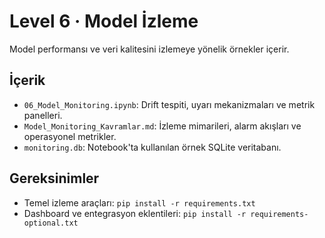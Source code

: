# Level 6 · Model İzleme

Model performansı ve veri kalitesini izlemeye yönelik örnekler içerir.

## İçerik
- `06_Model_Monitoring.ipynb`: Drift tespiti, uyarı mekanizmaları ve metrik panelleri.
- `Model_Monitoring_Kavramlar.md`: İzleme mimarileri, alarm akışları ve operasyonel metrikler.
- `monitoring.db`: Notebook'ta kullanılan örnek SQLite veritabanı.

## Gereksinimler
- Temel izleme araçları: `pip install -r requirements.txt`
- Dashboard ve entegrasyon eklentileri: `pip install -r requirements-optional.txt`
